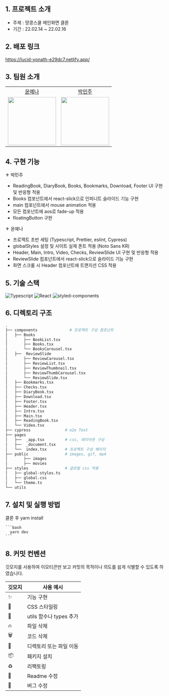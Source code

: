 
## 1. 프로젝트 소개

- 주제 : 땅콩스쿨 메인화면 클론
- 기간 : 22.02.14 ~ 22.02.16



## 2. 배포 링크

https://lucid-yonath-e29dc7.netlify.app/


## 3. 팀원 소개

<table>

  <tr align="center">
    <td><a href="https://github.com/Yena-Yun">윤예나</a></td>
    <td><a href="https://github.com/minjuice1">박민주</a></td>
  </tr>

  <tr align="center">
    <td><img src="https://avatars.githubusercontent.com/u/68722179?v=4" width="150px"/></td>
    <td><img src="https://avatars.githubusercontent.com/u/82799961?v=4" width="150px"/></td>
  </tr>
</table>


## 4. 구현 기능

⚜ 박민주
* ReadingBook, DiaryBook, Books, Bookmarks, Download, Footer UI 구현 및 반응형 적용
* Books 컴포넌트에서 react-slick으로 인피니트 슬라이드 기능 구현
* main 컴포넌트에서 mouse animation 적용
* 모든 컴포넌트에 aos로 fade-up 적용
* floatingButton 구현
  
⚜ 윤예나
* 프로젝트 초반 세팅 (Typescript, Prettier, eslint, Cypress)
* globalStyles 설정 및 사이트 실제 폰트 적용 (Noto Sans KR)
* Header, Main, Intro, Video, Checks, ReviewSlide UI 구현 및 반응형 적용
* ReviewSlide 컴포넌트에서 react-slick으로 슬라이드 기능 구현
* 화면 스크롤 시 Header 컴포넌트에 트랜지션 CSS 적용

## 5. 기술 스택
![Typescript](https://img.shields.io/badge/TypeScript-007ACC?style=for-the-badge&logo=typescript&logoColor=white)
![React](https://img.shields.io/badge/React-20232A?style=for-the-badge&logo=react&logoColor=61DAFB)
![styled-components](https://img.shields.io/badge/styled-components-DB7093?style=for-the-badge&logo=styled-components&logoColor=white) 


## 6. 디렉토리 구조

```bash
.
├── components              # 프로젝트 구성 컴포넌트
│   ├── Books
│       ├── BookList.tsx
│       ├── Books.tsx
│       └── BooksCarousel.tsx
│   ├──  ReviewSlide
│       ├── ReviewCarousel.tsx
│       ├── ReviewList.tsx
│       ├── ReviewThumbnail.tsx
│       ├── ReviewThumbCarousel.tsx
│       └── ReviewSlide.tsx
│   ├── Bookmarks.tsx
│   ├── Checks.tsx
│   ├── DiaryBook.tsx
│   ├── Download.tsx
│   ├── Footer.tsx
│   ├── Header.tsx
│   ├── Intro.tsx
│   ├── Main.tsx
│   ├── ReadingBook.tsx
│   └── Video.tsx
├── cypress               # e2e Test
├── pages
│   ├──  _app.tsx         # css, 레이아웃 구성
│   ├──  _document.tsx
│   └──  index.tsx        # 프로젝트 구성 페이지
├── public                # images, gif, mp4
│       ├── images
│       ├── movies
├── styles                # 글로벌 css 적용
│   ├── global-styles.ts
│   ├── global.css
│   └── theme.ts
└── utils
```


## 7. 설치 및 실행 방법
클론 후 yarn install

    ```bash
      yarn dev
    ```


## 8. 커밋 컨벤션

깃모지를 사용하여 이모티콘만 보고 커밋의 목적이나 의도를 쉽게 식별할 수 있도록 하였습니다.

| 깃모지 | 사용 예시 |
| --- | --- |
| :sparkles: | 기능 구현 |
| :lipstick: | CSS 스타일링 |
| :wrench: | utils 함수나 types 추가 |
| :fire: | 파일 삭제 |
| :wastebasket: | 코드 삭제 |
| 🚚 | 디렉토리 또는 파일 이동 |
| :package: | 패키지 설치 |
| ♻️ | 리팩토링 |
| 📝 | Readme 수정 |
| 🐛 | 버그 수정 |
